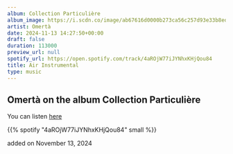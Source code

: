 ```yaml
---
album: Collection Particuli​è​re
album_image: https://i.scdn.co/image/ab67616d0000b273ca56c257d93e33b8ed80e53d
artist: Omertà
date: 2024-11-13 14:27:50+00:00
draft: false
duration: 113000
preview_url: null
spotify_url: https://open.spotify.com/track/4aROjW77iJYNhxKHjQou84
title: Air Instrumental
type: music
---
```



## Omertà on the album Collection Particuli​è​re

You can listen [here](https://open.spotify.com/track/4aROjW77iJYNhxKHjQou84)

{{% spotify "4aROjW77iJYNhxKHjQou84" small %}}

added on November 13, 2024